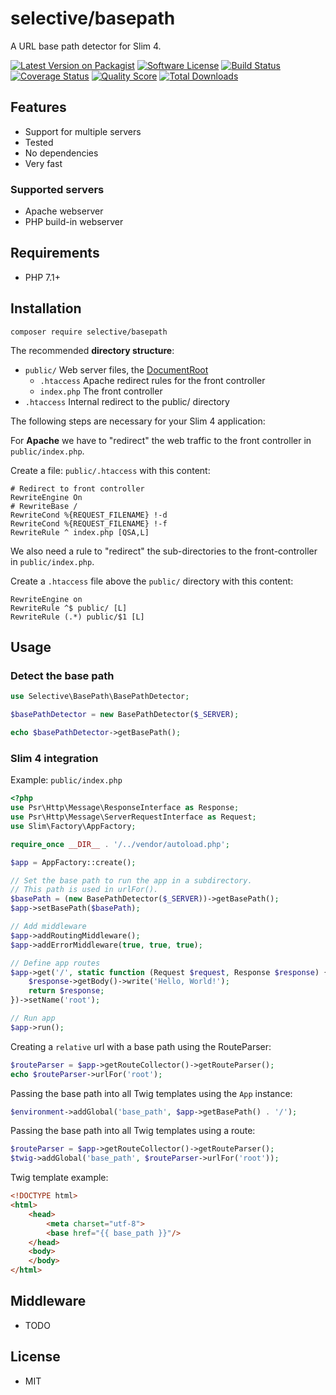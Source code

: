 # selective/basepath

A URL base path detector for Slim 4.

[![Latest Version on Packagist](https://img.shields.io/github/release/selective-php/basepath.svg?style=flat-square)](https://packagist.org/packages/selective/basepath)
[![Software License](https://img.shields.io/badge/license-MIT-brightgreen.svg?style=flat-square)](LICENSE.md)
[![Build Status](https://img.shields.io/travis/selective-php/basepath/master.svg?style=flat-square)](https://travis-ci.org/selective-php/basepath)
[![Coverage Status](https://img.shields.io/scrutinizer/coverage/g/selective-php/basepath.svg?style=flat-square)](https://scrutinizer-ci.com/g/selective-php/basepath/code-structure)
[![Quality Score](https://img.shields.io/scrutinizer/quality/g/selective-php/basepath.svg?style=flat-square)](https://scrutinizer-ci.com/g/selective-php/basepath/?branch=master)
[![Total Downloads](https://img.shields.io/packagist/dt/selective/basepath.svg?style=flat-square)](https://packagist.org/packages/selective/basepath/stats)


## Features

* Support for multiple servers
* Tested
* No dependencies
* Very fast

### Supported servers

* Apache webserver
* PHP build-in webserver

## Requirements

* PHP 7.1+

## Installation

```
composer require selective/basepath
```

The recommended **directory structure**: 

* `public/`      Web server files, the [DocumentRoot](https://httpd.apache.org/docs/2.4/de/mod/core.html#documentroot)
  * `.htaccess`   Apache redirect rules for the front controller
  * `index.php`   The front controller
* `.htaccess`    Internal redirect to the public/ directory

The following steps are necessary for your Slim 4 application:

For **Apache** we have to "redirect" the web traffic to the front controller
in `public/index.php`. 

Create a file: `public/.htaccess` with this content:

```htaccess
# Redirect to front controller
RewriteEngine On
# RewriteBase /
RewriteCond %{REQUEST_FILENAME} !-d
RewriteCond %{REQUEST_FILENAME} !-f
RewriteRule ^ index.php [QSA,L]
```

We also need a rule to "redirect" the sub-directories to 
the front-controller in `public/index.php`. 

Create a `.htaccess` file above the `public/` directory with this content:

```htaccess
RewriteEngine on
RewriteRule ^$ public/ [L]
RewriteRule (.*) public/$1 [L]
```

## Usage

### Detect the base path

```php
use Selective\BasePath\BasePathDetector;

$basePathDetector = new BasePathDetector($_SERVER);

echo $basePathDetector->getBasePath();
```

### Slim 4 integration

Example: `public/index.php`

```php
<?php
use Psr\Http\Message\ResponseInterface as Response;
use Psr\Http\Message\ServerRequestInterface as Request;
use Slim\Factory\AppFactory;

require_once __DIR__ . '/../vendor/autoload.php';

$app = AppFactory::create();

// Set the base path to run the app in a subdirectory.
// This path is used in urlFor().
$basePath = (new BasePathDetector($_SERVER))->getBasePath();
$app->setBasePath($basePath);

// Add middleware
$app->addRoutingMiddleware();
$app->addErrorMiddleware(true, true, true);

// Define app routes
$app->get('/', static function (Request $request, Response $response) {
    $response->getBody()->write('Hello, World!');
    return $response;
})->setName('root');

// Run app
$app->run();
```

Creating a `relative` url with a base path using the RouteParser:

```php
$routeParser = $app->getRouteCollector()->getRouteParser();
echo $routeParser->urlFor('root');
```

Passing the base path into all Twig templates using the `App` instance:

```php
$environment->addGlobal('base_path', $app->getBasePath() . '/');
```

Passing the base path into all Twig templates using a route:

```php
$routeParser = $app->getRouteCollector()->getRouteParser();
$twig->addGlobal('base_path', $routeParser->urlFor('root'));
```

Twig template example:

```html
<!DOCTYPE html>
<html>
    <head>
        <meta charset="utf-8">
        <base href="{{ base_path }}"/>
    </head>
    <body>
    </body>
</html>
```

## Middleware

* TODO

## License

* MIT
